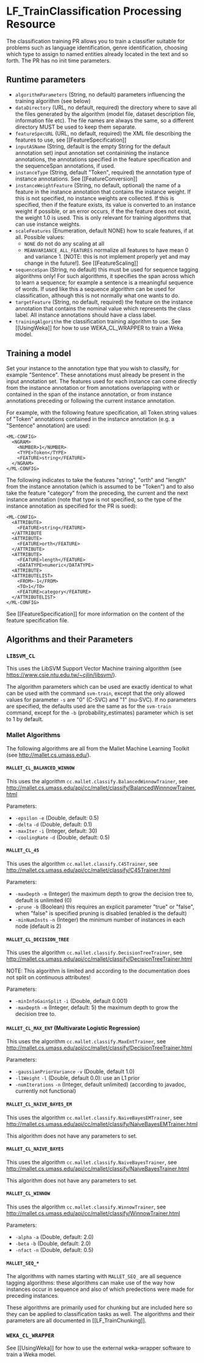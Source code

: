 # LF_TrainClassification Processing Resource

The classification training PR allows you to train a classifier suitable for problems such as language identification, genre identification, choosing which type to assign to named entities already located in the text and so forth. The PR has no init time parameters.

## Runtime parameters

* `algorithmParameters` (String, no default) parameters influencing the training algorithm (see below)
* `dataDirectory` (URL, no default, required) the directory where to save all the files generated by the algorithm (model file, dataset description file, information file etc). The file names are always the same, so a different directory MUST be used to keep them separate.
* `featureSpecURL` (URL, no default, required) the XML file describing the features to use, see [[FeatureSpecification]]
* `inputASName` (String, default is the empty String for the default annotation set) input annotation set containining the instance annotations, the annotations specified in the feature specification and the sequenceSpan annotations, if used.
* `instanceType` (String, default "Token", required) the annotation type of instance annotations. See [[FeatureConversion]]
* `instanceWeightFeature` (String, no default, optional) the name of a feature in the instance annotation that contains the instance weight. If this is not specified, no instance weights are collected. If this is specified, then if the feature exists, its value is converted to an instance weight if possible, or an error occurs, if the the feature does not exist, the weight 1.0 is used. This is only relevant for training algorithms that can use instance weights.
* `scaleFeatures` (Enumeration, default NONE) how to scale features, if at all. Possible values:
  * `NONE` do not do any scaling at all
  * `MEANVARIANCE_ALL_FEATURES` normalize all features to have mean 0 and variance 1. [NOTE: this is not implement properly yet and may change in the future!]. See [[FeatureScaling]]
* `sequenceSpan` (String, no default) this must be used for sequence tagging algorithms only! For such algorithms, it specifies the span across which to learn a sequence; for example a sentence is a meaningful sequence of words. If used like this a sequence algorithm can be used for classification, although this is not normally what one wants to do.
* `targetFeature` (String, no default, required) the feature on the instance annotation that contains the nominal value which represents the class label. All instance annotations should have a class label.
* `trainingAlgorithm` the classification training algorithm to use. See [[UsingWeka]] for how to use WEKA_CL_WRAPPER to train a Weka model.

## Training a model

Set your instance to the annotation type that you wish to classify, for example "Sentence". These annotations must already be present in the input annotation set. The features used for each instance can come directly from the instance annotation or from annotations overlapping with or contained in the span of the instance annotation, or from instance annotations preceding or following the current instance annotation.

For example, with the following feature specification, all Token.string values of "Token" annotations contained in the instance annotation (e.g. a "Sentence" annotation) are used:
````
<ML-CONFIG>    
  <NGRAM>
    <NUMBER>1</NUMBER>
    <TYPE>Token</TYPE>
    <FEATURE>string</FEATURE>
  </NGRAM>    
</ML-CONFIG>
````

The following indicates to take the features "string", "orth" and "length" from the instance annotation (which is assumed to be "Token") and to also take the feature "category" from the preceding, the current and the next instance annotation (note that type is not specified, so the type of the instance annotation as specified for the PR is sued):
````
<ML-CONFIG>    
  <ATTRIBUTE>
    <FEATURE>string</FEATURE>
  </ATTRIBUTE
  <ATTRIBUTE>
    <FEATURE>orth</FEATURE>
  </ATTRIBUTE>
  <ATTRIBUTE>
    <FEATURE>length</FEATURE>
    <DATATYPE>numeric</DATATYPE>
  <ATTRIBUTE>
  <ATTRIBUTELIST>
    <FROM>-1</FROM>
    <TO>1</TO>
    <FEATURE>category</FEATURE>
  </ATTRIBUTELIST>    
</ML-CONFIG>
````

See [[FeatureSpecification]] for more information on the content of the feature specification file.

## Algorithms and their Parameters

### `LIBSVM_CL`

This uses the LibSVM Support Vector Machine training algorithm (see https://www.csie.ntu.edu.tw/~cjlin/libsvm/).

The algorithm parameters which can be used are exactly identical to what can be used with the command `svm-train`, except that the only allowed values for parameter `-s` are "0" (C-SVC) and "1" (nu-SVC). If no parameters are specified, the defaults used are the same as for the `svm-train` command, except for the `-b` (probability_estimates) parameter which is set to 1 by default.

### Mallet Algorithms

The following algorithms are all from the Mallet Machine Learning Toolkit (see http://mallet.cs.umass.edu/).

#### `MALLET_CL_BALANCED_WINNOW`

This uses the algorithm `cc.mallet.classify.BalancedWinnowTrainer`, see
http://mallet.cs.umass.edu/api/cc/mallet/classify/BalancedWinnnowTrainer.html

Parameters:
* `-epsilon` `-e` (Double, default: 0.5)
* `-delta` `-d` (Double, default: 0.1)
* `-maxIter` `-i` (Integer, default: 30)
* `-coolingRate` `-d` (Double, default: 0.5)

#### `MALLET_CL_45`

This uses the algorithm `cc.mallet.classify.C45Trainer`, see http://mallet.cs.umass.edu/api/cc/mallet/classify/C45Trainer.html

Parameters:
* `-maxDepth` `-m` (Integer) the maximum depth to grow the decision tree to, default is unlimited (0)
* `-prune` `-b` (Boolean) this requires an explicit parameter "true" or "false", when "false" is specified pruning is disabled (enabled is the default)
* `-minNumInsts` `-n` (Integer) the minimum number of instances in each node (default is 2)

#### `MALLET_CL_DECISION_TREE`

This uses the algorithm `cc.mallet.classify.DecisionTreeTrainer`, see
http://mallet.cs.umass.edu/api/cc/mallet/classify/DecisionTreeTrainer.html

NOTE: This algorithm is limited and according to the documentation
does not split on continuous attributes!

Parameters:
* `-minInfoGainSplit` `-i` (Double, default 0.001)
* `-maxDepth` `-m` (Integer, default: 5) the maximum depth to grow the decision tree to.

#### `MALLET_CL_MAX_ENT` (Multivarate Logistic Regression)

This uses the algorithm `cc.mallet.classify.MaxEntTrainer`, see
http://mallet.cs.umass.edu/api/cc/mallet/classify/DecisionTreeTrainer.html

Parameters:
* `-gaussianPriorVariance` `-v` (Double, default 1.0)
* `-l1Weight` `-l` (Double, default 0.0): use an L1 prior
* `-numIterations` `-n` (Integer, default unlimited) (according to javadoc, currently not functional)

#### `MALLET_CL_NAIVE_BAYES_EM`

This uses the algorithm `cc.mallet.classify.NaiveBayesEMTrainer`, see
http://mallet.cs.umass.edu/api/cc/mallet/classify/NaiveBayesEMTrainer.html

This algorithm does not have any parameters to set.

#### `MALLET_CL_NAIVE_BAYES`

This uses the algorithm `cc.mallet.classify.NaiveBayesTrainer`, see
http://mallet.cs.umass.edu/api/cc/mallet/classify/NaiveBayesTrainer.html

This algorithm does not have any parameters to set.

#### `MALLET_CL_WINNOW`

This uses the algorithm `cc.mallet.classify.WinnowTrainer`, see
http://mallet.cs.umass.edu/api/cc/mallet/classify/WinnowTrainer.html

Parameters:
* `-alpha` `-a` (Double, default: 2.0)
* `-beta` `-b` (Double, default: 2.0)
* `-nfact` `-n` (Double, default: 0.5)

#### `MALLET_SEQ_*`

The algorithms with names starting with `MALLET_SEQ_` are all sequence tagging algorithms: these algorithms can make use of the way how instances occur in
sequence and also of which predections were made for preceding instances.

These algorithms are primarily used for chunking but are included here so
they can be applied to classification tasks as well. The algorithms and their
parameters are all documented in [[LF_TrainChunking]].

### `WEKA_CL_WRAPPER`

See [[UsingWeka]] for how to use the external weka-wrapper software to train a Weka model.
